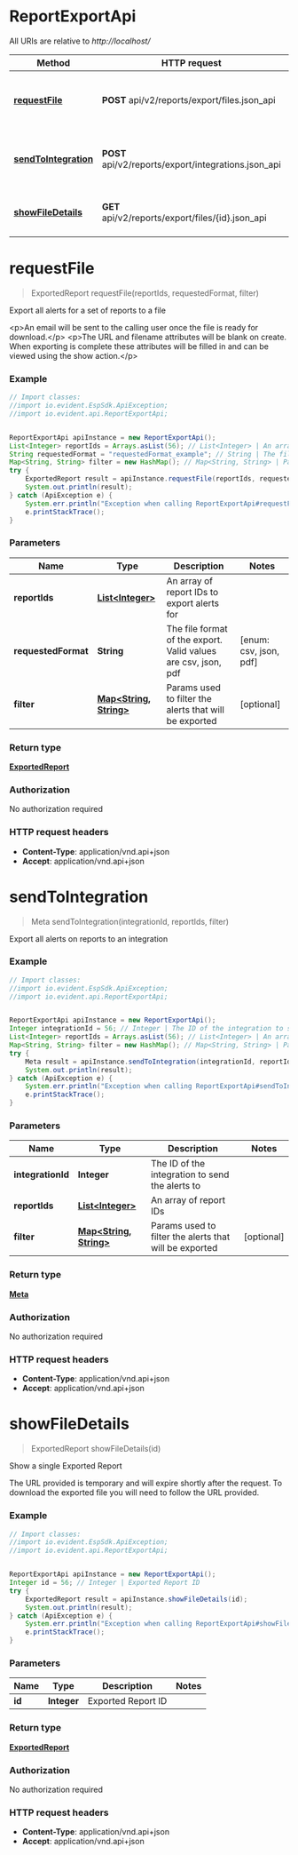 # ReportExportApi

All URIs are relative to *http://localhost/*

Method | HTTP request | Description
------------- | ------------- | -------------
[**requestFile**](ReportExportApi.md#requestFile) | **POST** api/v2/reports/export/files.json_api | Export all alerts for a set of reports to a file
[**sendToIntegration**](ReportExportApi.md#sendToIntegration) | **POST** api/v2/reports/export/integrations.json_api | Export all alerts on reports to an integration
[**showFileDetails**](ReportExportApi.md#showFileDetails) | **GET** api/v2/reports/export/files/{id}.json_api | Show a single Exported Report


<a name="requestFile"></a>
# **requestFile**
> ExportedReport requestFile(reportIds, requestedFormat, filter)

Export all alerts for a set of reports to a file

&lt;p&gt;An email will be sent to the calling user once the file is ready for download.&lt;/p&gt; &lt;p&gt;The URL and filename attributes will be blank on create. When exporting is complete these attributes will be filled in and can be viewed using the show action.&lt;/p&gt;

### Example
```java
// Import classes:
//import io.evident.EspSdk.ApiException;
//import io.evident.api.ReportExportApi;


ReportExportApi apiInstance = new ReportExportApi();
List<Integer> reportIds = Arrays.asList(56); // List<Integer> | An array of report IDs to export alerts for
String requestedFormat = "requestedFormat_example"; // String | The file format of the export. Valid values are csv, json, pdf
Map<String, String> filter = new HashMap(); // Map<String, String> | Params used to filter the alerts that will be exported
try {
    ExportedReport result = apiInstance.requestFile(reportIds, requestedFormat, filter);
    System.out.println(result);
} catch (ApiException e) {
    System.err.println("Exception when calling ReportExportApi#requestFile");
    e.printStackTrace();
}
```

### Parameters

Name | Type | Description  | Notes
------------- | ------------- | ------------- | -------------
 **reportIds** | [**List&lt;Integer&gt;**](Integer.md)| An array of report IDs to export alerts for |
 **requestedFormat** | **String**| The file format of the export. Valid values are csv, json, pdf | [enum: csv, json, pdf]
 **filter** | [**Map&lt;String, String&gt;**](String.md)| Params used to filter the alerts that will be exported | [optional]

### Return type

[**ExportedReport**](ExportedReport.md)

### Authorization

No authorization required

### HTTP request headers

 - **Content-Type**: application/vnd.api+json
 - **Accept**: application/vnd.api+json

<a name="sendToIntegration"></a>
# **sendToIntegration**
> Meta sendToIntegration(integrationId, reportIds, filter)

Export all alerts on reports to an integration



### Example
```java
// Import classes:
//import io.evident.EspSdk.ApiException;
//import io.evident.api.ReportExportApi;


ReportExportApi apiInstance = new ReportExportApi();
Integer integrationId = 56; // Integer | The ID of the integration to send the alerts to
List<Integer> reportIds = Arrays.asList(56); // List<Integer> | An array of report IDs
Map<String, String> filter = new HashMap(); // Map<String, String> | Params used to filter the alerts that will be exported
try {
    Meta result = apiInstance.sendToIntegration(integrationId, reportIds, filter);
    System.out.println(result);
} catch (ApiException e) {
    System.err.println("Exception when calling ReportExportApi#sendToIntegration");
    e.printStackTrace();
}
```

### Parameters

Name | Type | Description  | Notes
------------- | ------------- | ------------- | -------------
 **integrationId** | **Integer**| The ID of the integration to send the alerts to |
 **reportIds** | [**List&lt;Integer&gt;**](Integer.md)| An array of report IDs |
 **filter** | [**Map&lt;String, String&gt;**](String.md)| Params used to filter the alerts that will be exported | [optional]

### Return type

[**Meta**](Meta.md)

### Authorization

No authorization required

### HTTP request headers

 - **Content-Type**: application/vnd.api+json
 - **Accept**: application/vnd.api+json

<a name="showFileDetails"></a>
# **showFileDetails**
> ExportedReport showFileDetails(id)

Show a single Exported Report

The URL provided is temporary and will expire shortly after the request. To download the exported file you will need to follow the URL provided.

### Example
```java
// Import classes:
//import io.evident.EspSdk.ApiException;
//import io.evident.api.ReportExportApi;


ReportExportApi apiInstance = new ReportExportApi();
Integer id = 56; // Integer | Exported Report ID
try {
    ExportedReport result = apiInstance.showFileDetails(id);
    System.out.println(result);
} catch (ApiException e) {
    System.err.println("Exception when calling ReportExportApi#showFileDetails");
    e.printStackTrace();
}
```

### Parameters

Name | Type | Description  | Notes
------------- | ------------- | ------------- | -------------
 **id** | **Integer**| Exported Report ID |

### Return type

[**ExportedReport**](ExportedReport.md)

### Authorization

No authorization required

### HTTP request headers

 - **Content-Type**: application/vnd.api+json
 - **Accept**: application/vnd.api+json

